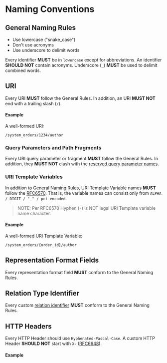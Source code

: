 # Naming Conventions

## General Naming Rules

* Use lowercase ("snake_case")
* Don't use acronyms
* Use underscore to delimit words

Every identifier **MUST** be in `lowercase` except for abbreviations. An identifier **SHOULD NOT** contain acronyms. Underscore (`_`) **MUST** be used to delimit combined words.

## URI
Every URI **MUST** follow the General Rules. In addition, an URI **MUST NOT** end with a trailing slash (`/`).

#### Example
A well-formed URI:

```
/system_orders/1234/author
```

### Query Parameters and Path Fragments
Every URI query parameter or fragment **MUST** follow the General Rules. In addition, they **MUST NOT** clash with the [reserved query parameter names](https://tools.adidas-group.com/confluence/display/EA/API+Interaction#APIInteraction-Query_Parameters).

### URI Template Variables
In addition to General Naming Rules, URI Template Variable names **MUST** follow the [RFC6570](https://tools.ietf.org/html/rfc6570#section-2.3). That is, the variable names can consist only from `ALPHA / DIGIT / "_" / pct-encoded`.

> NOTE: Per RFC6570 Hyphen (`-`) is NOT legal URI Template variable name character.

#### Example
A well-formed URI Template Variable:

```
/system_orders/{order_id}/author
```

## Representation Format Fields
Every representation format field **MUST** conform to the General Naming Rules.

## Relation Type Identifier
Every custom [relation identifier](https://github.com/for-GET/know-your-http-well/blob/master/relations.md) **MUST** conform to the General Naming Rules.

## HTTP Headers
Every HTTP Header should use `Hyphenated-Pascal-Case`. A custom HTTP Header **SHOULD NOT** start with `X-` ([RFC6648](https://tools.ietf.org/html/rfc6648)).

#### Example




